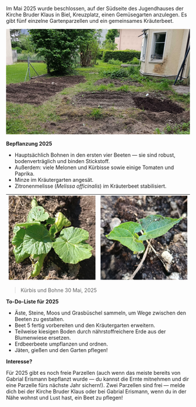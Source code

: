 Im Mai 2025 wurde beschlossen, auf der Südseite des Jugendhauses der Kirche Bruder Klaus in Biel, Kreuzplatz, einen Gemüsegarten anzulegen. Es gibt fünf einzelne Gartenparzellen und ein gemeinsames Kräuterbeet.

![just_planted.jpg](../assets/just_planted.jpg)

__Bepflanzung 2025__

- Hauptsächlich Bohnen in den ersten vier Beeten — sie sind robust, bodenverträglich und binden Stickstoff.
- Außerdem: viele Melonen und Kürbisse sowie einige Tomaten und Paprika.
- Minze im Kräutergarten angesät.
- Zitronenmelisse (*Melissa officinalis*) im Kräuterbeet stabilisiert.

| ![](../assets/squash_start.png) | ![](../assets/bean_start.png) |
|:-------------------------------:|:------------------------------:|
> Kürbis und Bohne 30 Mai, 2025

__To-Do-Liste für 2025__

- Äste, Steine, Moos und Grasbüschel sammeln, um Wege zwischen den Beeten zu gestalten.
- Beet 5 fertig vorbereiten und den Kräutergarten erweitern.
- Teilweise kiesigen Boden durch nährstoffreichere Erde aus der Blumenwiese ersetzen.
- Erdbeerbeete umpflanzen und ordnen.
- Jäten, gießen und den Garten pflegen!

__Interesse?__

Für 2025 gibt es noch freie Parzellen (auch wenn das meiste bereits von Gabrial Erismann bepflanzt wurde — du kannst die Ernte mitnehmen und dir eine Parzelle fürs nächste Jahr sichern!). Zwei Parzellen sind frei — melde dich bei der Kirche Bruder Klaus oder bei Gabrial Erismann, wenn du in der Nähe wohnst und Lust hast, ein Beet zu pflegen!

